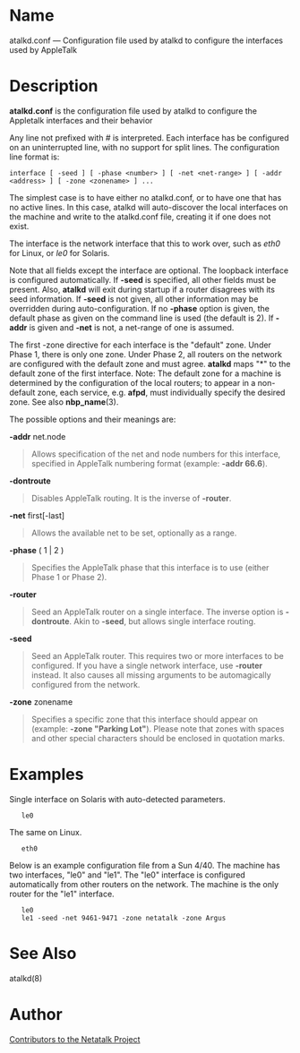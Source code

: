 # Name

atalkd.conf — Configuration file used by atalkd to configure the interfaces used by AppleTalk

# Description

**atalkd.conf** is the configuration file used by atalkd to configure the
Appletalk interfaces and their behavior

Any line not prefixed with *\#* is interpreted. Each interface has be
configured on an uninterrupted line, with no support for split lines.
The configuration line format is:

`interface [ -seed ] [ -phase <number> ] [ -net <net-range> ] [ -addr <address> ] [ -zone <zonename> ] ...`

The simplest case is to have either no atalkd.conf, or to have one that
has no active lines. In this case, atalkd will auto-discover the local
interfaces on the machine and write to the atalkd.conf file, creating it
if one does not exist.

The interface is the network interface that this to work over, such as
*eth0* for Linux, or *le0* for Solaris.

Note that all fields except the interface are optional. The loopback
interface is configured automatically. If **-seed** is specified, all
other fields must be present. Also, **atalkd** will exit during startup if
a router disagrees with its seed information. If **-seed** is not given,
all other information may be overridden during auto-configuration. If no
**-phase** option is given, the default phase as given on the command line
is used (the default is 2). If **-addr** is given and **-net** is not, a
net-range of one is assumed.

The first -zone directive for each interface is the "default" zone.
Under Phase 1, there is only one zone. Under Phase 2, all routers on the
network are configured with the default zone and must agree. **atalkd**
maps "*" to the default zone of the first interface. Note: The
default zone for a machine is determined by the configuration of the
local routers; to appear in a non-default zone, each service, e.g.
**afpd**, must individually specify the desired zone. See also
**nbp_name**(3).

The possible options and their meanings are:

**-addr** net.node

> Allows specification of the net and node numbers for this interface,
specified in AppleTalk numbering format (example: **-addr 66.6**).

**-dontroute**

> Disables AppleTalk routing. It is the inverse of **-router**.

**-net** first[-last]

> Allows the available net to be set, optionally as a range.

**-phase** ( 1 | 2 )

> Specifies the AppleTalk phase that this interface is to use (either
Phase 1 or Phase 2).

**-router**

> Seed an AppleTalk router on a single interface. The inverse option is
**-dontroute**. Akin to **-seed**, but allows single interface routing.

**-seed**

> Seed an AppleTalk router. This requires two or more interfaces to be
configured. If you have a single network interface, use **-router**
instead. It also causes all missing arguments to be automagically
configured from the network.

**-zone** zonename

> Specifies a specific zone that this interface should appear on (example:
**-zone "Parking Lot"**). Please note that zones with spaces and other
special characters should be enclosed in quotation marks.

# Examples

Single interface on Solaris with auto-detected parameters.

       le0

The same on Linux.

       eth0

Below is an example configuration file from a Sun 4/40. The machine has
two interfaces, "le0" and "le1". The "le0" interface is
configured automatically from other routers on the network. The machine
is the only router for the "le1" interface.

       le0
       le1 -seed -net 9461-9471 -zone netatalk -zone Argus

# See Also

atalkd(8)

# Author

[Contributors to the Netatalk Project](https://netatalk.io/contributors)
